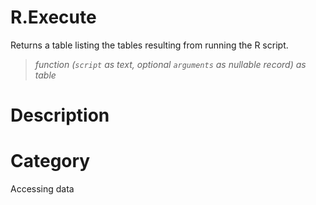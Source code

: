 # R.Execute
Returns a table listing the tables resulting from running the R script.
> _function (<code>script</code> as text, optional <code>arguments</code> as nullable record) as table_

# Description 

# Category 
Accessing data
